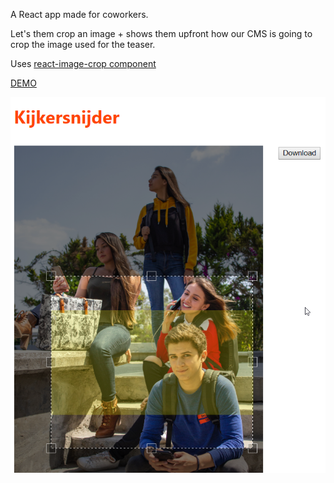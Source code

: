 A React app made for coworkers.

Let's them crop an image + shows them upfront how our CMS is going to crop the image used for the teaser.

Uses [react-image-crop component](https://github.com/DominicTobias/react-image-crop) 

[DEMO](https://jpuntd.github.io/kijkersnijder/)

![Screenshot](./kijkersnijder.png)
